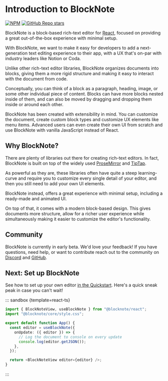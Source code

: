 # Introduction to BlockNote

<div><a href="https://www.npmjs.com/package/@blocknote/core"><img style="display: inline" alt="NPM" src="https://img.shields.io/npm/v/@blocknote/react"></a> <a href="https://github.com/yousefed/blocknote"><img style="display: inline" alt="GitHub Repo stars" src="https://img.shields.io/github/stars/yousefed/blocknote?style=social"></a></div>

BlockNote is a block-based rich-text editor for [React](https://reactjs.org/), focused on providing a great out-of-the-box experience with minimal setup.

With BlockNote, we want to make it easy for developers to add a next-generation text editing experience to their app, with a UX that's on-par with industry leaders like Notion or Coda.

Unlike other rich-text editor libraries, BlockNote organizes documents into blocks, giving them a more rigid structure and making it easy to interact with the document from code.

Conceptually, you can think of a block as a paragraph, heading, image, or some other individual piece of content. Blocks can have more blocks nested inside of them, and can also be moved by dragging and dropping them inside or around each other.

BlockNote has been created with extensibility in mind. You can customize the document, create custom block types and customize UX elements like menu items. Advanced users can even create their own UI from scratch and use BlockNote with vanilla JavaScript instead of React.

## Why BlockNote?

There are plenty of libraries out there for creating rich-text editors. In fact, BlockNote is built on top of the widely used [ProseMirror](https://prosemirror.net/) and [TipTap](https://tiptap.dev/).

As powerful as they are, these libraries often have quite a steep learning-curve and require you to customize every single detail of your editor, and then you still need to add your own UI elements.

BlockNote instead, offers a great experience with minimal setup, including a ready-made and animated UI.

On top of that, it comes with a modern block-based design. This gives documents more structure, allow for a richer user experience while simultaneously making it easier to customize the editor's functionality.

## Community

BlockNote is currently in early beta. We'd love your feedback! If you have questions, need help, or want to contribute reach out to the community on [Discord](https://discord.gg/aDQxXezfNj) and [GitHub](https://github.com/yousefed/blocknote).

## Next: Set up BlockNote

See how to set up your own editor [in the Quickstart](/docs/quickstart). Here's a quick sneak peak in case you can't wait!

::: sandbox {template=react-ts}

```typescript /App.tsx
import { BlockNoteView, useBlockNote } from "@blocknote/react";
import "@blocknote/core/style.css";

export default function App() {
  const editor = useBlockNote({
    onUpdate: ({ editor }) => {
      // Log the document to console on every update
      console.log(editor.getJSON());
    },
  });

  return <BlockNoteView editor={editor} />;
}
```

:::
